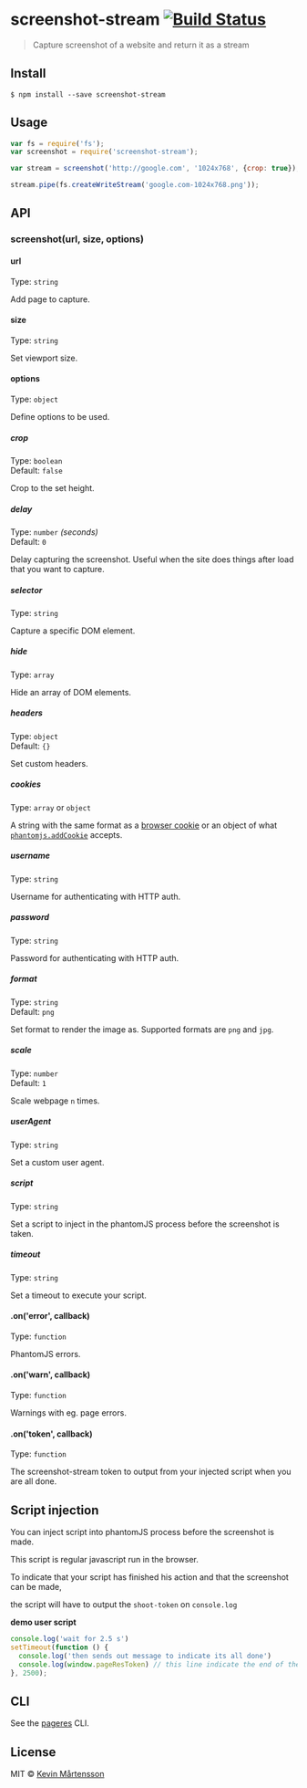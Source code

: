 # screenshot-stream [![Build Status](http://img.shields.io/travis/kevva/screenshot-stream.svg?style=flat)](https://travis-ci.org/kevva/screenshot-stream)

> Capture screenshot of a website and return it as a stream


## Install

```
$ npm install --save screenshot-stream
```


## Usage

```js
var fs = require('fs');
var screenshot = require('screenshot-stream');

var stream = screenshot('http://google.com', '1024x768', {crop: true});

stream.pipe(fs.createWriteStream('google.com-1024x768.png'));
```


## API

### screenshot(url, size, options)

#### url

Type: `string`

Add page to capture.

#### size

Type: `string`

Set viewport size.

#### options

Type: `object`

Define options to be used.

##### crop

Type: `boolean`  
Default: `false`

Crop to the set height.

##### delay

Type: `number` *(seconds)*  
Default: `0`

Delay capturing the screenshot. Useful when the site does things after load that you want to capture.

##### selector

Type: `string`

Capture a specific DOM element.

##### hide

Type: `array`

Hide an array of DOM elements.

##### headers

Type: `object`  
Default: `{}`

Set custom headers.

##### cookies

Type: `array` or `object`

A string with the same format as a [browser cookie](http://en.wikipedia.org/wiki/HTTP_cookie) or an object of what [`phantomjs.addCookie`](http://phantomjs.org/api/phantom/method/add-cookie.html) accepts.

##### username

Type: `string`

Username for authenticating with HTTP auth.

##### password

Type: `string`

Password for authenticating with HTTP auth.

##### format

Type: `string`  
Default: `png`

Set format to render the image as. Supported formats are `png` and `jpg`.

##### scale

Type: `number`  
Default: `1`

Scale webpage `n` times.

##### userAgent

Type: `string`

Set a custom user agent.

##### script

Type: `string`

Set a script to inject in the phantomJS process before the screenshot is taken.

##### timeout

Type: `string`

Set a timeout to execute your script.

#### .on('error', callback)

Type: `function`

PhantomJS errors.

#### .on('warn', callback)

Type: `function`

Warnings with eg. page errors.

#### .on('token', callback)

Type: `function`

The screenshot-stream token to output from your injected script when you are all done.


## Script injection

You can inject script into phantomJS process before the screenshot is made.

This script is regular javascript run in the browser.

To indicate that your script has finished his action and that the screenshot can be made,

the script will have to output the `shoot-token` on `console.log`

__demo user script__
```js
console.log('wait for 2.5 s')
setTimeout(function () {
  console.log('then sends out message to indicate its all done')
  console.log(window.pageResToken) // this line indicate the end of the script.
}, 2500);
```


## CLI

See the [pageres](https://github.com/sindresorhus/pageres#usage) CLI.


## License

MIT © [Kevin Mårtensson](https://github.com/kevva)
